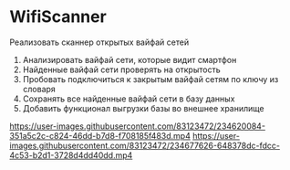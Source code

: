 ﻿# WifiScanner
Реализовать сканнер открытых вайфай сетей
1) Анализировать вайфай сети, которые видит смартфон
2) Найденные вайфай сети проверять на открытость
3) Пробовать подключиться к закрытым вайфай сетям по ключу из словаря
4) Сохранять все найденные вайфай сети в базу данных
5) Добавить функционал выгрузки базы во внешнее хранилище

https://user-images.githubusercontent.com/83123472/234620084-351a5c2c-c824-46dd-b7d8-f708185f483d.mp4 https://user-images.githubusercontent.com/83123472/234677626-648378dc-fdcc-4c53-b2d1-3728d4dd40dd.mp4



